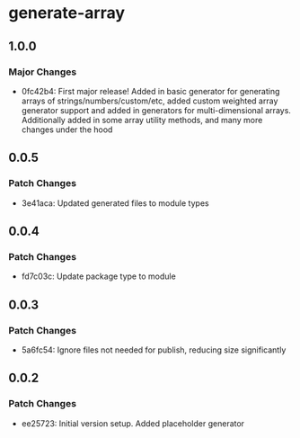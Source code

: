 # generate-array

## 1.0.0

### Major Changes

- 0fc42b4: First major release! Added in basic generator for generating arrays of strings/numbers/custom/etc, added custom weighted array generator support and added in generators for multi-dimensional arrays. Additionally added in some array utility methods, and many more changes under the hood

## 0.0.5

### Patch Changes

- 3e41aca: Updated generated files to module types

## 0.0.4

### Patch Changes

- fd7c03c: Update package type to module

## 0.0.3

### Patch Changes

- 5a6fc54: Ignore files not needed for publish, reducing size significantly

## 0.0.2

### Patch Changes

- ee25723: Initial version setup. Added placeholder generator
